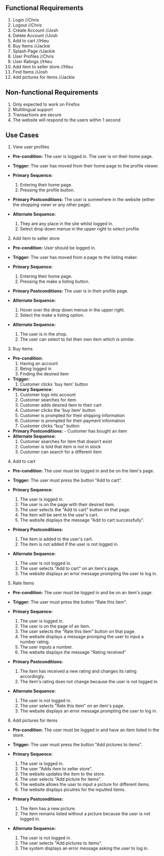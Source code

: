 ## Functional Requirements
1. Login //Chris
2. Logout //Chris
3. Create Account //Josh
4. Delete Account //Josh
5. Add to cart  //Hieu
6. Buy Items  //Jackie
7. Splash Page //Jackie
8. User Profiles //Chris
9. User Ratings //Hieu
10. Add item to seller store //Hieu
11. Find Items  //Josh
12. Add pictures for items //Jackie
## Non-functional Requirements
1. Only expected to work on Firefox
2. Multilingual support
3. Transactions are secure
4. The website will respond to the users within 1 second
## Use Cases
1. View user profiles
- **Pre-condition:** The user is logged in. The user is on their home page.
- **Trigger:** The user has moved from their home page to the profile viewer. 
- **Primary Sequence:**
  
  1. Entering their home page.
  2. Pressing the profile button.

- **Primary Postconditions:** The user is somewhere in the website (either the shopping viewr or any other page).
- **Alternate Sequence:** 
  
  1. They are any place in the site whilst logged in.
  2. Select drop down menue in the upper right to select profile.
  
2. Add item to seller store
- **Pre-condition:**  User should be logged in. 
- **Trigger:** The user has moved from a page to the listing maker. 
- **Primary Sequence:**
  
  1. Entering their home page.
  2. Pressing the make a listing button.

- **Primary Postconditions:** The user is in their profile page.
- **Alternate Sequence:**
  
  1. Hover over the drop down menue in the upper right.
  2. Select the make a listing option.

- **Alternate Sequence:**
  
  1. The user is in the shop.
  2. The user can select to list their own item which is similar.

3. Buy items
- **Pre-condition:** 
  1. Having an account
  2. Being logged in
  3. Finding the desired item
- **Trigger:** 
  1. Customer clicks 'buy item' button
- **Primary Sequence:**
  1. Customer logs into account
  2. Customer searches for item
  3. Customer adds desired item to their cart
  4. Customer clicks the 'buy item' button
  5. Customer is prompted for their shipping information
  6. Customer is prompted for their payment information
  7. Customer clicks "buy" button
- **Primary Postconditions:**
        - Customer has bought an item       
- **Alternate Sequence:**
  1. Customer searches for item that doesn't exist
  2. Customer is told that item is not in stock
  3. Customer can search for a different item

4. Add to cart
- **Pre-condition:** The user must be logged in and be on the item's page.
- **Trigger:** The user must press the button "Add to cart".
- **Primary Sequence:**
  
  1. The user is logged in.
  2. The user is on the page with their desired item.
  3. The user selects the "Add to cart" button on that page.
  4. The item will be sent to the user's cart.
  5. The website displays the message "Add to cart successfully".

- **Primary Postconditions:** 

  1. The item is added to the user's cart.
  2. The item is not added if the user is not logged in.

- **Alternate Sequence:**
  
  1. The user is not logged in.
  2. The user selects "Add to cart" on an item's page.
  3. The website displays an error message prompting the user to log in.

5. Rate Items
- **Pre-condition:** The user must be logged in and be on an item's page.
- **Trigger:** The user must press the button "Rate this item".
- **Primary Sequence:**
  
  1. The user is logged in.
  2. The user is on the page of an item.
  3. The user selects the "Rate this item" button on that page.
  4. The website displays a message promping the user to input a number rating.
  5. The user inputs a number.
  6. The website displays the message "Rating received"

- **Primary Postconditions:**

  1. The item has received a new rating and changes its rating accordingly.
  2. The item's rating does not change because the user is not logged in.

- **Alternate Sequence:**
  1. The user is not logged in.
  2. The user selects "Rate this item" on an item's page.
  3. The website displays an error message prompting the user to log in.

6. Add pictures for items
  - **Pre-condition:** The user must be logged in and have an item listed in the store.
  - **Trigger:** The user must press the button "Add pictures to items".
  - **Primary Sequence:**
    1. The user is logged in.
    2. The user "Adds item to seller store".
    3. The website updates the item to the store.
    4. The user selects "Add picture for items". 
    5. The website allows the user to input a picture for different items.
    6. The website displays picutres for the inputted items.
  
- **Primary Postconditions:**
    1. The item has a new picture.  
    2. The item remains listed without a picture because the user is not logged in.  
  
- **Alternate Sequence:** 
    1. The user is not logged in.  
    2. The user selects "Add pictures to items".  
    3. The system displays an error message asking the user to log in.
